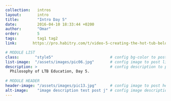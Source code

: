 ```yaml
---
collection:   intros
layout:       intro
title:        "Intro Day 5"
date:         2016-04-10 18:33:44 +0200
author:       "Omar"
order:	      5
tags:         tag1 tag2
link:		https://pro.habitry.com/t/video-5-creating-the-hot-tub-belonging-support-canada-day-edition/163

# MODULE LIST
class:       "style5"                         # config bg-color to post list card (1..6)
list-image:  "/assets/images/pic06.jpg"       # config image to post list card (1..6)
description: >                                # config description to post list card
  Philosophy of LTB Education, Day 5.
  
# MODULE HEADER
header-image: "/assets/images/pic13.jpg"      # config image to post header
alt-image:    "image description test post j" # config image description to alt att.
---
```


